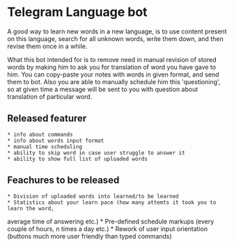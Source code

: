 # Telegram Language bot

A good way to learn new words in a new language, is to use content present on
this language, search for all unknown words, write them down, and then revise them
once in a while. 

What this bot intended for is to remove need in manual revision of stored words
by making him to ask you for translation of word you have gave to him. 
You can copy-paste your notes with words in given format, and send them to bot.
Also you are able to manually schedule him this 'questioning', so at given 
time a message will be sent to you with question about translation of 
particular word.


## Released featurer
	* info about commands
	* info about words input format
	* manual time scheduling 
	* ability to skip word in case user struggle to answer it
	* ability to show full list of uploaded words


## Feachures to be released
	* Division of uploaded words into learned/to be learned
	* Statistics about your learn pace (how many attemts it took you to learn the word,
average time of answering etc.)
	* Pre-defined schedule markups (every couple of hours, n times a day etc.)
	* Rework of user input orientation (buttons much more user friendly than typed commands)

